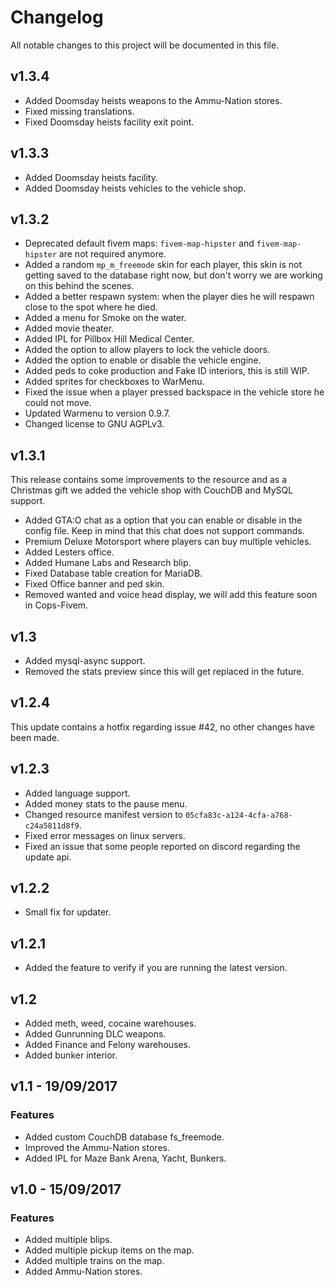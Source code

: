 # Changelog    
All notable changes to this project will be documented in this file.

## v1.3.4
- Added Doomsday heists weapons to the Ammu-Nation stores.
- Fixed missing translations. 
- Fixed Doomsday heists facility exit point.

## v1.3.3
- Added Doomsday heists facility.
- Added Doomsday heists vehicles to the vehicle shop.

## v1.3.2

- Deprecated default fivem maps: `fivem-map-hipster` and `fivem-map-hipster` are not required anymore.
- Added a random `mp_m_freemode` skin for each player, this skin is not getting saved to the database right now, but don't worry we are working on this behind the scenes.
- Added a better respawn system: when the player dies he will respawn close to the spot where he died.
- Added a menu for Smoke on the water.
- Added movie theater.
- Added IPL for Pillbox Hill Medical Center.
- Added the option to allow players to lock the vehicle doors.
- Added the option to enable or disable the vehicle engine.
- Added peds to coke production and Fake ID interiors, this is still WIP.
- Added sprites for checkboxes to WarMenu.
- Fixed the issue when a player pressed backspace in the vehicle store he could not move.
- Updated Warmenu to version 0.9.7.
- Changed license to GNU AGPLv3.

## v1.3.1
This release contains some improvements to the resource and as a Christmas gift we added the vehicle shop with CouchDB and MySQL support.    

- Added GTA:O chat as a option that you can enable or disable in the config file. Keep in mind that this chat does not support commands.
- Premium Deluxe Motorsport where players can buy multiple vehicles.
- Added Lesters office.
- Added Humane Labs and Research blip.
- Fixed Database table creation for MariaDB.
- Fixed Office banner and ped skin.
- Removed wanted and voice head display, we will add this feature soon in Cops-Fivem.

## v1.3
- Added mysql-async support.
- Removed the stats preview since this will get replaced in the future.

## v1.2.4 
This update contains a hotfix regarding issue #42, no other changes have been made.

## v1.2.3
- Added language support.
- Added money stats to the pause menu.
- Changed resource manifest version to `05cfa83c-a124-4cfa-a768-c24a5811d8f9`.
- Fixed error messages on linux servers.
- Fixed an issue that some people reported on discord regarding the update api.

## v1.2.2
- Small fix for updater.

## v1.2.1
- Added the feature to verify if you are running the latest version.

## v1.2 
- Added meth, weed, cocaine warehouses.
- Added Gunrunning DLC weapons.
- Added Finance and Felony warehouses.
- Added bunker interior.

## v1.1 - 19/09/2017

### Features
- Added custom CouchDB database fs_freemode.
- Improved the Ammu-Nation stores.
- Added IPL for Maze Bank Arena, Yacht, Bunkers.

## v1.0 - 15/09/2017

### Features
- Added multiple blips.
- Added multiple pickup items on the map.
- Added multiple trains on the map.
- Added Ammu-Nation stores.
